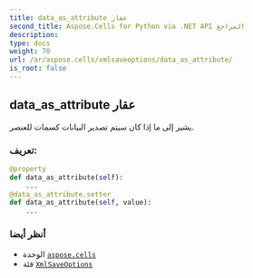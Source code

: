 ```yaml
---
title: data_as_attribute عقار
second_title: Aspose.Cells for Python via .NET API المراجع
description:
type: docs
weight: 70
url: /ar/aspose.cells/xmlsaveoptions/data_as_attribute/
is_root: false
---
```

##  data_as_attribute عقار

يشير إلى ما إذا كان سيتم تصدير البيانات كسمات للعنصر.
###  تعريف:
```python
@property
def data_as_attribute(self):
    ...
@data_as_attribute.setter
def data_as_attribute(self, value):
    ...
```

###  أنظر أيضا
* الوحدة [`aspose.cells`](../../)
* فئة [`XmlSaveOptions`](/cells/python-net/ar/aspose.cells/xmlsaveoptions)
